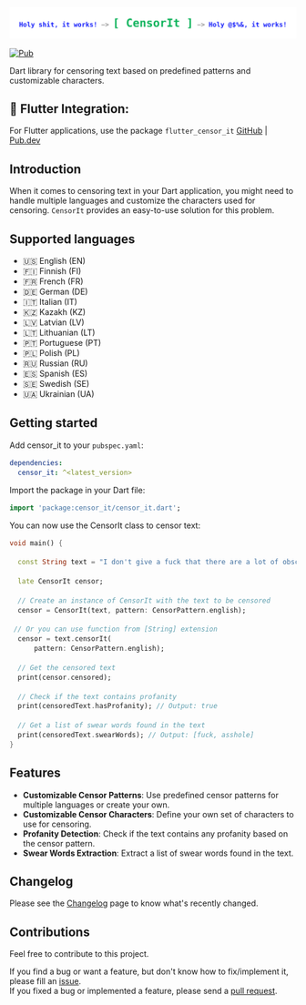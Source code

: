 <p align="center">
  <img src="https://github.com/Pavluke/censor_it/blob/main/images/banner.png?raw=true" alt="Banner" />
</p>

[![Pub](https://img.shields.io/pub/v/censor_it.svg)](https://pub.dartlang.org/packages/censor_it)

Dart library for censoring text based on predefined patterns and customizable
characters.

## 🚀  Flutter Integration:
For Flutter applications, use the package
`flutter_censor_it`
[GitHub](https://github.com/pavluke/flutter_censor_it) | [Pub.dev](https://pub.dev/packages/flutter_censor_it)

## Introduction

When it comes to censoring text in your Dart application, you might need to
handle multiple languages and customize the characters used for censoring.
`CensorIt` provides an easy-to-use solution for this problem.

## Supported languages

- 🇺🇸 English (EN)
- 🇫🇮 Finnish (FI)
- 🇫🇷 French (FR)
- 🇩🇪 German (DE)
- 🇮🇹 Italian (IT)
- 🇰🇿 Kazakh (KZ)
- 🇱🇻 Latvian (LV)
- 🇱🇹 Lithuanian (LT)
- 🇵🇹 Portuguese (PT)
- 🇵🇱 Polish (PL)
- 🇷🇺 Russian (RU)
- 🇪🇸 Spanish (ES)
- 🇸🇪 Swedish (SE)
- 🇺🇦 Ukrainian (UA)

## Getting started

Add censor_it to your `pubspec.yaml`:
```yaml
dependencies:
  censor_it: ^<latest_version>
```

Import the package in your Dart file:

```dart
import 'package:censor_it/censor_it.dart';
```

You can now use the CensorIt class to censor text:

```dart
void main() {

  const String text = "I don't give a fuck that there are a lot of obscene words here! I'm sure the developer of this lib is an asshole!";

  late CensorIt censor;

  // Create an instance of CensorIt with the text to be censored
  censor = CensorIt(text, pattern: CensorPattern.english);

 // Or you can use function from [String] extension
  censor = text.censorIt(
      pattern: CensorPattern.english);

  // Get the censored text
  print(censor.censored);

  // Check if the text contains profanity
  print(censoredText.hasProfanity); // Output: true

  // Get a list of swear words found in the text
  print(censoredText.swearWords); // Output: [fuck, asshole]
}
```

## Features

- **Customizable Censor Patterns**: Use predefined censor patterns for multiple
  languages or create your own.
- **Customizable Censor Characters**: Define your own set of characters to use
  for censoring.
- **Profanity Detection**: Check if the text contains any profanity based on the
  censor pattern.
- **Swear Words Extraction**: Extract a list of swear words found in the text.

## Changelog

Please see the
[Changelog](https://github.com/pavluke/censor_it/blob/main/CHANGELOG.md) page to
know what's recently changed.

## Contributions

Feel free to contribute to this project.

If you find a bug or want a feature, but don't know how to fix/implement it,
please fill an [issue](https://github.com/pavluke/censor_it/issues).\
If you fixed a bug or implemented a feature, please send a
[pull request](https://github.com/pavluke/censor_it/pulls).
